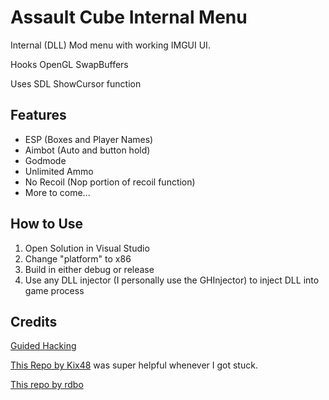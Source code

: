 # Assault Cube Internal Menu
Internal (DLL) Mod menu with working IMGUI UI.

Hooks OpenGL SwapBuffers

Uses SDL ShowCursor function

## Features
- ESP (Boxes and Player Names)
- Aimbot (Auto and button hold)
- Godmode
- Unlimited Ammo
- No Recoil (Nop portion of recoil function)
- More to come...

## How to Use
1. Open Solution in Visual Studio
2. Change "platform" to x86
3. Build in either debug or release
4. Use any DLL injector (I personally use the GHInjector) to inject DLL into game process

## Credits
[Guided Hacking](https://guidedhacking.com)

[This Repo by Kix48](https://github.com/Kix48/AssaultCube-Internal) was super helpful whenever I got stuck.

[This repo by rdbo](https://github.com/rdbo/AssaultCube-Multihack)